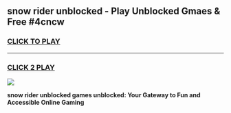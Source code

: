 
## snow rider unblocked - Play Unblocked Gmaes & Free #4cncw
<h3>
<a href="https://premium.freeplayer.one?title=snow_rider_unblocked&ref=03M">CLICK TO PLAY</a></h3>
<hr>

<h3>
<a href="https://premium.freeplayer.one?title=snow_rider_unblocked&ref=03M">CLICK 2 PLAY</a>
  
</h3>

<a href="https://premium.freeplayer.one?title=snow_rider_unblocked&ref=03M"><img src="https://clearcache.store/games.png"></a>


**snow rider unblocked games unblocked: Your Gateway to Fun and Accessible Online Gaming**
